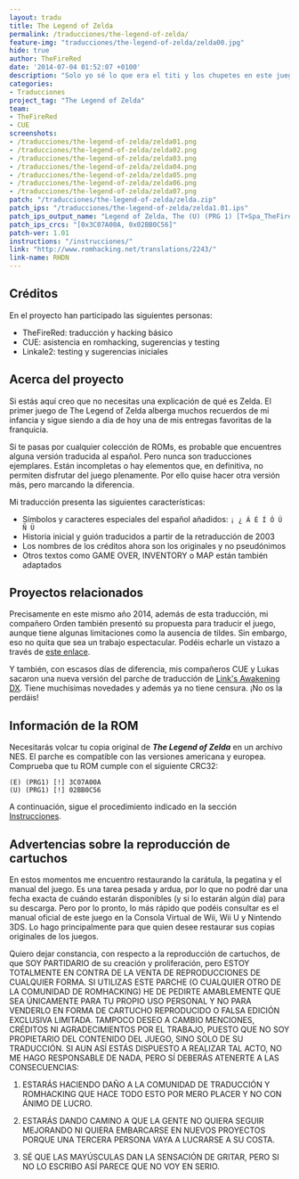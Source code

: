 ```yaml
---
layout: tradu
title: The Legend of Zelda
permalink: /traducciones/the-legend-of-zelda/
feature-img: "traducciones/the-legend-of-zelda/zelda00.jpg"
hide: true
author: TheFireRed
date: '2014-07-04 01:52:07 +0100'
description: "Solo yo sé lo que era el titi y los chupetes en este juego."
categories:
- Traducciones
project_tag: "The Legend of Zelda"
team:
- TheFireRed
- CUE
screenshots:
- /traducciones/the-legend-of-zelda/zelda01.png
- /traducciones/the-legend-of-zelda/zelda02.png
- /traducciones/the-legend-of-zelda/zelda03.png
- /traducciones/the-legend-of-zelda/zelda04.png
- /traducciones/the-legend-of-zelda/zelda05.png
- /traducciones/the-legend-of-zelda/zelda06.png
- /traducciones/the-legend-of-zelda/zelda07.png
patch: "/traducciones/the-legend-of-zelda/zelda.zip"
patch_ips: "/traducciones/the-legend-of-zelda/zelda1.01.ips"
patch_ips_output_name: "Legend of Zelda, The (U) (PRG 1) [T+Spa_TheFireRed].nes"
patch_ips_crcs: "[0x3C07A00A, 0x02BB0C56]"
patch-ver: 1.01
instructions: "/instrucciones/"
link: "http://www.romhacking.net/translations/2243/"
link-name: RHDN
---
```

## Créditos
En el proyecto han participado las siguientes personas:

 - TheFireRed: traducción y hacking básico
 - CUE: asistencia en romhacking, sugerencias y testing
 - Linkale2: testing y sugerencias iniciales 

## Acerca del proyecto
Si estás aquí creo que no necesitas una explicación de qué es Zelda. El primer juego de The Legend of Zelda alberga muchos recuerdos de mi infancia y sigue siendo a día de hoy una de mis entregas favoritas de la franquicia.

Si te pasas por cualquier colección de ROMs, es probable que encuentres alguna versión traducida al español. Pero nunca son traducciones ejemplares. Están incompletas o hay elementos que, en definitiva, no permiten disfrutar del juego plenamente. Por ello quise hacer otra versión más, pero marcando la diferencia.

Mi traducción presenta las siguientes características:

* Símbolos y caracteres especiales del español añadidos: `¡ ¿ Á É Í Ó Ú Ñ Ü`
* Historia inicial y guión traducidos a partir de la retraducción de 2003
* Los nombres de los créditos ahora son los originales y no pseudónimos
* Otros textos como GAME OVER, INVENTORY o MAP están también adaptados

## Proyectos relacionados
Precisamente en este mismo año 2014, además de esta traducción, mi compañero Orden también presentó su propuesta para traducir el juego, aunque tiene algunas limitaciones como la ausencia de tildes. Sin embargo, eso no quita que sea un trabajo espectacular. Podéis echarle un vistazo a través de [este enlace](http://www.romhacking.net/translations/2182/).

Y también, con escasos días de diferencia, mis compañeros CUE y Lukas sacaron una nueva versión del parche de traducción de [Link's Awakening DX](http://www.romhacking.net/translations/2244/). Tiene muchísimas novedades y además ya no tiene censura. ¡No os la perdáis!

## Información de la ROM
Necesitarás volcar tu copia original de ***The Legend of Zelda*** en un archivo NES. El parche es compatible con las versiones americana y europea. Comprueba que tu ROM cumple con el siguiente CRC32:

```
(E) (PRG1) [!] 3C07A00A
(U) (PRG1) [!] 02BB0C56
```

A continuación, sigue el procedimiento indicado en la sección [Instrucciones](/instrucciones/).

## Advertencias sobre la reproducción de cartuchos
En estos momentos me encuentro restaurando la carátula, la pegatina y el manual del juego. Es una tarea pesada y ardua, por lo que no podré dar una fecha exacta de cuándo estarán disponibles (y si lo estarán algún día) para su descarga. Pero por lo pronto, lo más rápido que podéis consultar es el manual oficial de este juego en la Consola Virtual de Wii, Wii U y Nintendo 3DS. Lo hago principalmente para que quien desee restaurar sus copias originales de los juegos.

Quiero dejar constancia, con respecto a la reproducción de cartuchos, de que SOY PARTIDARIO de su creación y proliferación, pero ESTOY TOTALMENTE EN CONTRA DE LA VENTA DE REPRODUCCIONES DE CUALQUIER FORMA. SI UTILIZAS ESTE PARCHE (O CUALQUIER OTRO DE LA COMUNIDAD DE ROMHACKING) HE DE PEDIRTE AMABLEMENTE QUE SEA ÚNICAMENTE PARA TU PROPIO USO PERSONAL Y NO PARA VENDERLO EN FORMA DE CARTUCHO REPRODUCIDO O FALSA EDICIÓN EXCLUSIVA LIMITADA. TAMPOCO DESEO A CAMBIO MENCIONES, CRÉDITOS NI AGRADECIMIENTOS POR EL TRABAJO, PUESTO QUE NO SOY PROPIETARIO DEL CONTENIDO DEL JUEGO, SINO SOLO DE SU TRADUCCIÓN. SI AUN ASÍ ESTÁS DISPUESTO A REALIZAR TAL ACTO, NO ME HAGO RESPONSABLE DE NADA, PERO SÍ DEBERÁS ATENERTE A LAS CONSECUENCIAS:

1) ESTARÁS HACIENDO DAÑO A LA COMUNIDAD DE TRADUCCIÓN Y ROMHACKING QUE HACE TODO ESTO POR MERO PLACER Y NO CON ÁNIMO DE LUCRO.
 
2) ESTARÁS DANDO CAMINO A QUE LA GENTE NO QUIERA SEGUIR MEJORANDO NI QUIERA EMBARCARSE EN NUEVOS PROYECTOS PORQUE UNA TERCERA PERSONA VAYA A LUCRARSE A SU COSTA.
 
3) SÉ QUE LAS MAYÚSCULAS DAN LA SENSACIÓN DE GRITAR, PERO SI NO LO ESCRIBO ASÍ PARECE QUE NO VOY EN SERIO.